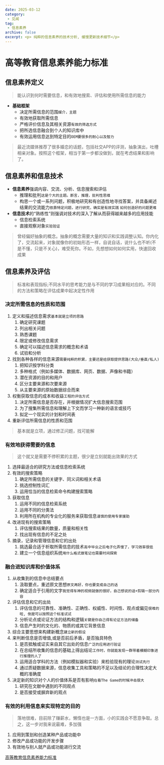 ```yaml
---
date: 2025-03-12
category:
 - 见闻
tag:
 - 信息素养
archive: false
excerpt: <p> 纯粹的信息素养的技术分析, 缓慢更新技术细节</p>
---
```

# 高等教育信息素养能力标准

## 信息素养定义 
>能认识到何时需要信息，和有效地搜索、评估和使用所需信息的能力

- **基础框架**
  - 决定所需信息的范围`媒介，主题`
  - 有效地获取所需信息
  - 严格评价信息及其相关资源`有效的筛选方式`
  - 把所选信息融合到个人的知识库中
  - 有效运用信息达到特定目的`OEM要很多的耐心以及智力`

>最近流媒体推荐了很多婚恋的话题，包括社交APP的评测，抽象演出，吐槽相亲对象。按照这个框架，相当于第一步都没做到，就在考虑结果和影响了。

## 信息素养和信息技术
* **信息素养**强调内容、交流、分析、信息搜索和评估
  * 推理和批判`这是个大的主题。断言，推理，批判性思维`
  * 构思一个或一系列问题，积极地研究和有创造性地寻找答案，并具备阐述结果的交流能力`依靠特定问题，进行研究，确实是有效实践` `如何创造好的问题更难`
* **信息技术**的“熟练性”则强调对技术的深入了解从而获得越来越多的应用技能
  * 信息检索系统
  * 直接观察对象`实验验证`

> 曾经偏好抽象的概念。抽象的概念需要大量的知识和实践调整认知。你内化了，交流起来，对象就像你的初始形态一样，自说自话，说什么也不听(不是不懂，只是不关心)，难受死你。不如，先想想如何如何实用，快速回收成果

## 信息素养及评估
>标准和表现指标;不同水平的思考能力是与不同的学习成果相对应的。不同的方法和策略在评估成果中起决定性作用

### 决定所需信息的性质和范围
1. 定义和描述信息需求`基本就是立项的思路`
   1. 确定研究课题
   2. 列出相关问题
   3. 熟悉课题
   4. 限定或修改信息需求
   5. 确定可以描述信息需求的概念和术语
   6. 试验和分析
2. 找到各种各样的信息来源`需要纯粹的积累，主要还是给获取提供思路(大众/垂直/私人)`
   1. 把知识按学科分类
   2. 多种格式（例如多媒体、数据库、网页、数据、声像和书籍）
   3. 潜在资源的目的和用户
   4. 区分主要来源和次要来源
   5. 从主要来源的原始数据综合而来
3. 权衡获取信息的成本和收益`工程的评估方式`
   1. 决定所需信息是否存在，并根据情况扩大信息搜索范围
   2. 为了搜集所需信息和理解上下文而学习一种新的语言或技巧
   3. 拟定一个现实的计划和时间表
4. 重新评估所需信息的性质和范围

> 基本就是立项，通过修正问题，找可能解

### 有效地获得需要的信息
> 这个就又是需要不停积累的主题，很少是立刻就能出效果的方式

1. 选择最适合的研究方法或信息检索系统
2. 有效的搜索策略
   1. 确定所需信息的关键字、同义词和相关术语
   2. 挑选控制性词汇
   3. 运用恰当的信息检索命令构建搜索策略
3. 获取信息
   1. 运用不同的信息检索系统
   2. 运用不同的分类法
   3. 利用所在机构的专业化的服务来获取信息`谨慎的使用专家援助` 
4. 改进现有的搜索策略
   1. 评估搜索结果的数量，质量和相关性
   2. 找出现有信息的不足之处
5. 摘录，记录和管理信息和它的出处
   1. 挑选最合适于析取所需信息的技术`高中毕业之后电子化弄慢了，学习效率很低`
   2. 建立一个信息组织系统`用什么格式做笔记也需要时间探索`

### 融合进知识库和价值体系
1. 从收集到的信息中总结要点
   1. 汲取要点，重述原文思想`原文再好，你也要变成自己的话`
   2. 确定适合于引用的文字`我觉得车神的视频就做的很好，自己想说的话+剪辑一部分内容`
2. 评估信息和它的出处
   1. 评估信息的可靠性、准确性、正确性、权威性、时间性、观点或偏见`很难的啦, 倒是可以按照这个标准试试`
   2. 分析论点或论证方法的结构和逻辑`关键是你自己得有论证方法的储备`
   3. 信息产生时的文化的、物质的或其它背景信息
3. 综合主要思想来构建新概念`建立新的假设`
4. 来判断信息是否增值,或是否前后矛盾，是否独具特色
   1. 是否抵触或证实来自其它出处的信息`广泛的应用进行验证`
   2. 在总结所收集的信息的基础上得出结论`工作时，你就能发现一群带着模糊印象进行推理的人了`
   3. 运用适合学科的方法（例如模拟器和实验）来检验现有的理论`测试先行`
   4. 通过质疑数据来源，信息收集工具和策略的不足以及结论的合理性决定大概的准确度
5. 决定新的知识对个人的价值体系是否有影响`在看The Game的时候冲击很大`
   1. 研究在文献中遇到的不同观点
   2. 是否接受或摒弃新的观点

### 有效的利用信息来实现特定的目的
>落地很难，目前除了赚薪水，懒惰也是一方面，小的实践会不愿意争取。总之，这一步对我来说最难，多加强

1. 应用到策划和创造某种产品或功能中
2. 修改产品或功能的开发步骤
3. 有效地与别人就产品或功能进行交流

[高等教育信息素养能力标准](https://www.ala.org/sites/default/files/acrl/content/standards/InfoLit-Chinese.pdf)